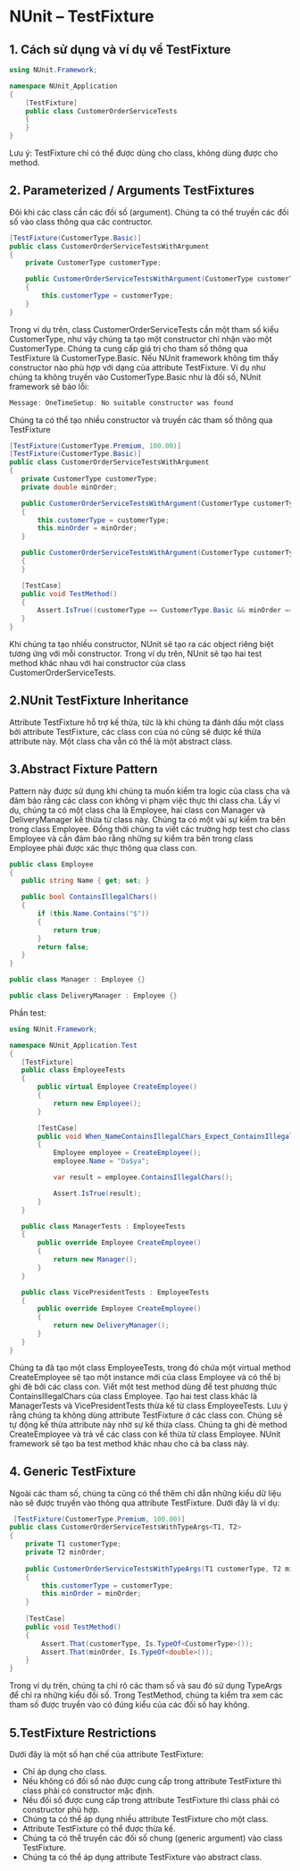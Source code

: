 NUnit – TestFixture
=====================
## 1. Cách sử dụng và ví dụ về TestFixture
```csharp
using NUnit.Framework;

namespace NUnit_Application
{
    [TestFixture]
    public class CustomerOrderServiceTests
    {
    }
}
```
Lưu ý: TestFixture chỉ có thể được dùng cho class, không dùng được cho method.

## 2. Parameterized / Arguments TestFixtures
Đôi khi các class cần các đối số (argument). Chúng ta có thể truyền các đối số vào class thông qua các contructor.
```csharp
[TestFixture(CustomerType.Basic)]
public class CustomerOrderServiceTestsWithArgument
{
    private CustomerType customerType;

    public CustomerOrderServiceTestsWithArgument(CustomerType customerType)
    {
        this.customerType = customerType;
    }
}
```
Trong ví dụ trên, class CustomerOrderServiceTests cần một tham số kiểu CustomerType, như vậy chúng ta tạo một constructor chỉ nhận vào một CustomerType. Chúng ta cung cấp giá   trị cho tham số thông qua TestFixture là CustomerType.Basic.
Nếu NUnit framework không tìm thấy constructor nào phù hợp với dạng của attribute TestFixture. Ví dụ như chúng ta không truyền vào CustomerType.Basic như là đối số, NUnit        framework sẽ báo lỗi:
 ```csharp
 Message: OneTimeSetup: No suitable constructor was found
 ```
 Chúng ta có thể tạo nhiều constructor và truyền các tham số thông qua TestFixture
  ```csharp
 [TestFixture(CustomerType.Premium, 100.00)]
 [TestFixture(CustomerType.Basic)]
 public class CustomerOrderServiceTestsWithArgument
 {
     private CustomerType customerType;
     private double minOrder;

     public CustomerOrderServiceTestsWithArgument(CustomerType customerType, double minOrder)
     {
         this.customerType = customerType;
         this.minOrder = minOrder;
     }

     public CustomerOrderServiceTestsWithArgument(CustomerType customerType) : this(customerType, 0)
     {
     }

     [TestCase]
     public void TestMethod()
     {
         Assert.IsTrue((customerType == CustomerType.Basic && minOrder == 0 || customerType == CustomerType.Premium && minOrder > 0));
     }
  }
   ```
Khi chúng ta tạo nhiều constructor, NUnit sẽ tạo ra các object riêng biệt tương ứng với mỗi constructor. Trong ví dụ trên, NUnit sẽ tạo hai test method khác nhau với hai       constructor của class CustomerOrderServiceTests.
 
## 2.NUnit TestFixture Inheritance
Attribute TestFixture hỗ trợ kế thừa, tức là khi chúng ta đánh dấu một class bởi attribute TestFixture, các class con của nó cũng sẽ được kế thừa attribute này. Một class cha vẫn có thể là một abstract class.

## 3.Abstract Fixture Pattern
Pattern này được sử dụng khi chúng ta muốn kiểm tra logic của class cha và đảm bảo rằng các class con không vi phạm việc thực thi class cha.
Lấy ví dụ, chúng ta có một class cha là Employee, hai class con Manager và DeliveryManager kế thừa từ class này. Chúng ta có một vài sự kiểm tra bên trong class Employee. Đồng thời chúng ta viết các trường hợp test cho class Employee và cần đảm bảo rằng những sự kiểm tra bên trong class Employee phải được xác thực thông qua class con.
 ```csharp
 public class Employee
{
    public string Name { get; set; }
 
    public bool ContainsIllegalChars()
    {
        if (this.Name.Contains("$"))
        {
            return true;
        }
        return false;
    }
}
 
public class Manager : Employee {}
 
public class DeliveryManager : Employee {}
 ```
 Phần test: 
 ```csharp
 using NUnit.Framework;
 
namespace NUnit_Application.Test
{
    [TestFixture]
    public class EmployeeTests
    {
        public virtual Employee CreateEmployee()
        {
            return new Employee();
        }
 
        [TestCase]
        public void When_NameContainsIllegalChars_Expect_ContainsIllegalChars_ReturnsTrue()
        {
            Employee employee = CreateEmployee();
            employee.Name = "Da$ya";
 
            var result = employee.ContainsIllegalChars();
 
            Assert.IsTrue(result);
        }
    }
 
    public class ManagerTests : EmployeeTests
    {
        public override Employee CreateEmployee()
        {
            return new Manager();
        }
    }
 
    public class VicePresidentTests : EmployeeTests
    {
        public override Employee CreateEmployee()
        {
            return new DeliveryManager();
        }
    }
}
 ```
Chúng ta đã tạo một class EmployeeTests, trong đó chứa một virtual method CreateEmployee sẽ tạo một instance mới của class Employee và có thể bị ghi đè bởi các class con. Viết một test method dùng để test phương thức ContainsIllegalChars của class Employee.
Tạo hai test class khác là ManagerTests và VicePresidentTests thừa kế từ class EmployeeTests. Lưu ý rằng chúng ta không dùng attribute TestFixture ở các class con. Chúng sẽ tự động kế thừa attribute này nhờ sự kế thừa class.
Chúng ta ghi đè method CreateEmployee và trả về các class con kế thừa từ class Employee. NUnit framework sẽ tạo ba test method khác nhau cho cả ba class này.

## 4. Generic TestFixture
Ngoài các tham số, chúng ta cũng có thể thêm chỉ dẫn những kiểu dữ liệu nào sẽ được truyền vào thông qua attribute TestFixture. Dưới đây là ví dụ:
```csharp
 [TestFixture(CustomerType.Premium, 100.00)]
public class CustomerOrderServiceTestsWithTypeArgs<T1, T2>
{
    private T1 customerType;
    private T2 minOrder;
 
    public CustomerOrderServiceTestsWithTypeArgs(T1 customerType, T2 minOrder)
    {
        this.customerType = customerType;
        this.minOrder = minOrder;
    }
 
    [TestCase]
    public void TestMethod()
    {
        Assert.That(customerType, Is.TypeOf<CustomerType>());
        Assert.That(minOrder, Is.TypeOf<double>());
    }
}
 ```
Trong ví dụ trên, chúng ta chỉ rõ các tham số và sau đó sử dụng TypeArgs để chỉ ra những kiểu đối số. Trong TestMethod, chúng ta kiểm tra xem các tham số được truyền vào có đúng kiểu của các đối số hay không.

## 5.TestFixture Restrictions
Dưới đây là một số hạn chế của attribute TestFixture:
- Chỉ áp dụng cho class.
- Nếu không có đối số nào được cung cấp trong attribute TestFixture thì class phải có constructor mặc định.
- Nếu đối số được cung cấp trong attribute TestFixture thì class phải có constructor phù hợp.
- Chúng ta có thể áp dụng nhiều attribute TestFixture cho một class.
- Attribute TestFixture có thể được thừa kế.
- Chúng ta có thể truyền các đối số chung (generic argument) vào class TestFixture.
- Chúng ta có thể áp dụng attribute TestFixture vào abstract class.
